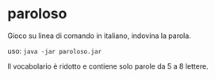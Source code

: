 # paroloso
Gioco su linea di comando in italiano, indovina la parola.

uso:
`java -jar paroloso.jar`

Il vocabolario è ridotto e contiene solo parole da 5 a 8 lettere.  
